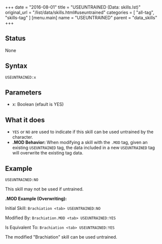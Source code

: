 +++
date = "2016-08-01"
title = "USEUNTRAINED (Data: skills.lst)"
original_url = "/list/data/skills.html#useuntrained"
categories = [ "all-tag", "skills-tag" ]
[menu.main]
    name = "USEUNTRAINED"
    parent = "data_skills"
+++

## Status

None

## Syntax

`USEUNTRAINED:x`

## Parameters

-   x: Boolean (efault is YES)



What it does
------------

-   `YES` or `NO` are used to indicate if this skill can be used
    untrained by the character.
-   **.MOD Behavior:** When modifying a skill with the `.MOD` tag, given
    an existing `USEUNTRAINED` tag, the data included in a new
    `USEUNTRAINED` tag will overwrite the existing tag data.

Example
-------

`USEUNTRAINED:NO`

This skill may not be used if untrained.

**.MOD Example (Overwriting):**

Initial Skill: `Brachiation <tab> USEUNTRAINED:NO`

Modified By: `Brachiation.MOD <tab> USEUNTRAINED:YES`

Is Equivalent To: `Brachiation <tab> USEUNTRAINED:YES`

The modified "Brachiation" skill can be used untrained.

